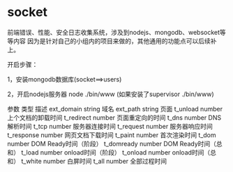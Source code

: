 # socket

前端错误、性能、安全日志收集系统，涉及到nodejs、mongodb、websocket等等内容
因为是针对自己的小组内的项目来做的，其他通用的功能点可以后续补上。

开启步骤：

1，安装mongodb数据库(socket==>users)

2，开启nodejs服务器 node ./bin/www (如果安装了supervisor ./bin/www) 



参数	类型	描述
ext_domain	string	域名
ext_path	string	页面
t_unload	number	上个文档的卸载时间
t_redirect	number	页面重定向的时间
t_dns	number	DNS解析时间
t_tcp	number	服务器连接时间
t_request	number	服务器响应时间
t_response	number	网页文档下载时间
t_paint	number	首次渲染时间
t_dom	number	DOM Ready时间（阶段）
t_domready	number	DOM Ready时间（总和）
t_load	number	onload时间（阶段）
t_onload	number	onload时间（总和）
t_white	number	白屏时间
t_all	number	全部过程时间
